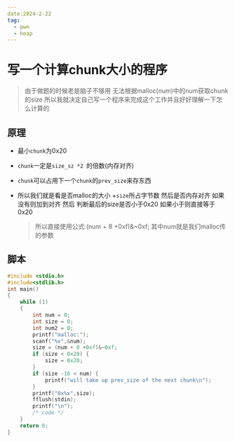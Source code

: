 ```yaml
---
date:2024-2-22
tag:
  - pwn
  - heap
---
```


# 写一个计算chunk大小的程序

> 由于做题的时候老是脑子不够用 无法根据malloc(num)中的num获取chunk的size 所以我就决定自己写一个程序来完成这个工作并且好好理解一下怎么计算的

## 原理

- 最小`chunk`为0x20
- `chunk`一定是`size_sz *2 `的倍数(内存对齐)
- `chunk`可以占用下一个`chunk`的`prev_size`来存东西

- 所以我们就是看是否malloc的大小 +`size`所占字节数 然后是否内存对齐 如果没有则加到对齐 然后 判断最后的size是否小于0x20 如果小于则直接等于0x20

  > 所以直接使用公式:(num + 8 +0xf)&~0xf; 其中num就是我们malloc传的参数

## 脚本

```c
#include <stdio.h>
#include<stdlib.h>
int main()
{
    while (1)
    {
        int num = 0;
        int size = 0;
        int num2 = 0;
        printf("malloc:");
        scanf("%x",&num);
        size = (num + 8 +0xf)&~0xf;
        if (size < 0x20) {
            size = 0x20;
        }
        if (size -16 < num) {
            printf("will take up prev_size of the next chunk\n");
        }
        printf("0x%x",size);
        fflush(stdin);
        printf("\n");
        /* code */
    }
    return 0;
}
```

